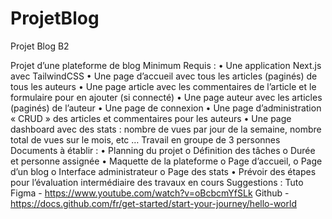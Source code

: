 # ProjetBlog
Projet Blog B2

Projet d’une plateforme de blog
Minimum Requis :
• Une application Next.js avec TailwindCSS
• Une page d’accueil avec tous les articles (paginés) de tous les auteurs
• Une page article avec les commentaires de l’article et le formulaire pour en
ajouter (si connecté)
• Une page auteur avec les articles (paginés) de l’auteur
• Une page de connexion
• Une page d’administration « CRUD » des articles et commentaires pour les
auteurs
• Une page dashboard avec des stats : nombre de vues par jour de la semaine,
nombre total de vues sur le mois, etc …
Travail en groupe de 3 personnes
Documents à établir :
• Planning du projet
o Définition des tâches
o Durée et personne assignée
• Maquette de la plateforme
o Page d’accueil,
o Page d’un blog
o Interface administrateur
o Page des stats
• Prévoir des étapes pour l’évaluation intermédiaire des travaux en cours
Suggestions :
Tuto Figma - https://www.youtube.com/watch?v=oBcbcmYfSLk
Github - https://docs.github.com/fr/get-started/start-your-journey/hello-world
